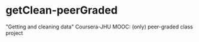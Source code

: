 getClean-peerGraded
===================

"Getting and cleaning data" Coursera-JHU MOOC: (only) peer-graded class project

